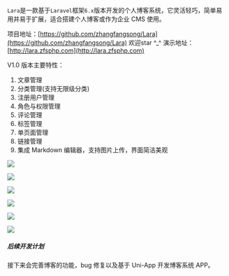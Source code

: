 `Lara`是一款基于`Laravel`框架`6.x`版本开发的个人博客系统，它灵活轻巧，简单易用并易于扩展，适合搭建个人博客或作为企业 CMS 使用。

项目地址：[https://github.com/zhangfangsong/Lara](https://github.com/zhangfangsong/Lara) 欢迎star ^_^
演示地址：[http://lara.zfsphp.com](http://lara.zfsphp.com)


V1.0 版本主要特性：

 1. 文章管理
 2. 分类管理(支持无限级分类)
 3. 注册用户管理
 4. 角色与权限管理
 5. 评论管理
 6. 标签管理
 7. 单页面管理
 8. 链接管理
 9. 集成 Markdown 编辑器，支持图片上传，界面简洁美观

![](https://www.zfsphp.com/uploads/images/editor/202008/1598348800.png)

![](https://www.zfsphp.com/uploads/images/editor/202008/1598348835.png)

![](https://www.zfsphp.com/uploads/images/editor/202008/1598348867.png)

![](https://www.zfsphp.com/uploads/images/editor/202008/1598348882.png)

![](https://www.zfsphp.com/uploads/images/editor/202008/1598348898.png)

![](https://www.zfsphp.com/uploads/images/editor/202008/1598348912.png)

##### 后续开发计划

接下来会完善博客的功能，bug 修复以及基于 Uni-App 开发博客系统 APP。